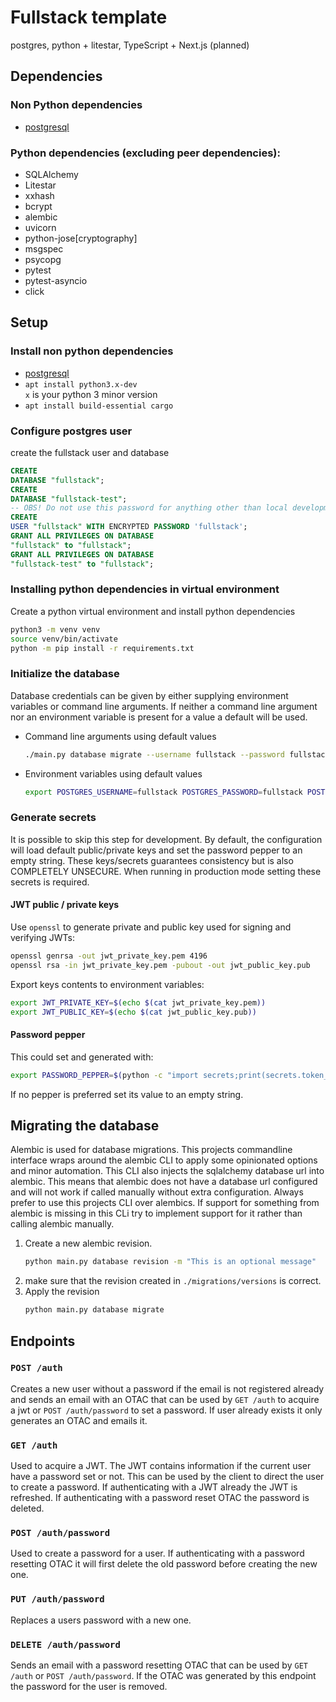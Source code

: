 # Fullstack template

postgres, python + litestar, TypeScript + Next.js (planned)

## Dependencies

### Non Python dependencies

* [postgresql](https://www.postgresql.org/)

### Python dependencies (excluding peer dependencies):
* SQLAlchemy
* Litestar
* xxhash
* bcrypt
* alembic
* uvicorn
* python-jose[cryptography]
* msgspec
* psycopg
* pytest
* pytest-asyncio
* click

## Setup

### Install non python dependencies

* [postgresql](https://www.postgresql.org/download/)
* `apt install python3.x-dev`\
  `x` is your python 3 minor version
* `apt install build-essential cargo`

### Configure postgres user

create the fullstack user and database

```sql
CREATE
DATABASE "fullstack";
CREATE
DATABASE "fullstack-test";
-- OBS! Do not use this password for anything other than local development!
CREATE
USER "fullstack" WITH ENCRYPTED PASSWORD 'fullstack';
GRANT ALL PRIVILEGES ON DATABASE
"fullstack" to "fullstack";
GRANT ALL PRIVILEGES ON DATABASE
"fullstack-test" to "fullstack";
```

### Installing python dependencies in virtual environment

Create a python virtual environment and install python dependencies

```bash
python3 -m venv venv
source venv/bin/activate
python -m pip install -r requirements.txt
```

### Initialize the database

Database credentials can be given by either supplying environment variables or command line arguments.
If neither a command line argument nor an environment variable is present for a value a default will be used.

* Command line arguments using default values
  ```bash
  ./main.py database migrate --username fullstack --password fullstack --database fullstack --host localhost --port 5432
  ```
* Environment variables using default values
  ```bash
  export POSTGRES_USERNAME=fullstack POSTGRES_PASSWORD=fullstack POSTGRES_DATABASE=fullstack POSTGRES_HOST=localhost POSTGRES_PORT=5432 && ./main.py database migrate
  ```

### Generate secrets

It is possible to skip this step for development. By default, the configuration will load default public/private keys
and set the password pepper to an empty string. These keys/secrets guarantees consistency but is also COMPLETELY
UNSECURE.
When running in production mode setting these secrets is required.

#### JWT public / private keys

Use `openssl` to generate private and public key used for signing and verifying JWTs:

```bash
openssl genrsa -out jwt_private_key.pem 4196
openssl rsa -in jwt_private_key.pem -pubout -out jwt_public_key.pub
```

Export keys contents to environment variables:

```bash
export JWT_PRIVATE_KEY=$(echo $(cat jwt_private_key.pem))
export JWT_PUBLIC_KEY=$(echo $(cat jwt_public_key.pub))
```

#### Password pepper

This could set and generated with:

```bash
export PASSWORD_PEPPER=$(python -c "import secrets;print(secrets.token_hex(64))")
```

If no pepper is preferred set its value to an empty string.

## Migrating the database

Alembic is used for database migrations. This projects commandline interface wraps around the alembic CLI
to apply some opinionated options and minor automation. This CLI also injects the sqlalchemy database url into
alembic. This means that alembic does not have a database url configured and will not work if called manually without
extra configuration.
Always prefer to use this projects CLI over alembics. If support for something from alembic is missing in this CLi
try to implement support for it rather than calling alembic manually.

1. Create a new alembic revision.
   ```bash
   python main.py database revision -m "This is an optional message"
   ```
2. make sure that the revision created in `./migrations/versions` is correct.
3. Apply the revision
   ```bash
   python main.py database migrate
   ```

## Endpoints
### `POST /auth` 
Creates a new user without a password if the email is not registered already and sends an email with an OTAC that 
can be used by `GET /auth` to acquire a jwt or `POST /auth/password` to set a password. 
If user already exists it only generates an OTAC and emails it.

### `GET /auth` 
Used to acquire a JWT. The JWT contains information if the current user have a password set or not. This can be used
by the client to direct the user to create a password.
If authenticating with a JWT already the JWT is refreshed. 
If authenticating with a password reset OTAC the password is deleted.

### `POST /auth/password` 
Used to create a password for a user. If authenticating with a password resetting OTAC it will 
first delete the old password before creating the new one.

### `PUT /auth/password` 
Replaces a users password with a new one.

### `DELETE /auth/password` 
Sends an email with a password resetting OTAC that can be used by `GET /auth` or `POST /auth/password`. 
If the OTAC was generated by this endpoint the password for the user is removed.
